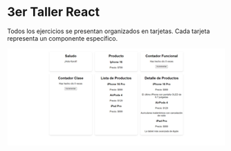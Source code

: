 # 3er Taller React

Todos los ejercicios se presentan organizados en tarjetas. Cada tarjeta representa un componente específico.

![](src\Captura_navegador.png)
